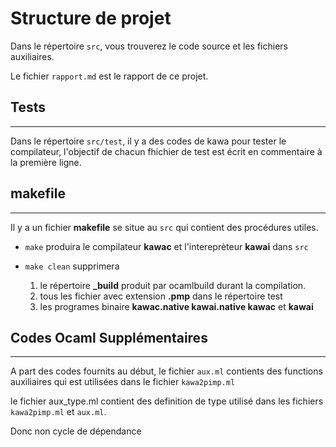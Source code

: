 # Structure de projet

Dans le répertoire `src`, vous trouverez le code source et les fichiers auxiliaires.

Le fichier `rapport.md` est le rapport de ce projet.


## Tests
----
Dans le répertoire `src/test`, il y a des codes de kawa pour tester le compilateur, l'objectif de chacun fhichier de test est écrit en commentaire à la première ligne.


## makefile
----
Il y a un fichier **makefile** se situe au `src` qui contient des procédures utiles.

- `make` produira le compilateur **kawac** et l'intereprèteur **kawai** dans `src`

- `make clean` supprimera 
    1. le répertoire **_build** produit par ocamlbuild durant la compilation.
    2. tous les fichier avec extension **.pmp** dans le répertoire test
    3. les programes binaire **kawac.native kawai.native kawac** et **kawai**


## Codes Ocaml Supplémentaires
---
A part des codes fournits au début, le fichier `aux.ml` contients des functions auxiliaires qui est utilisées dans le fichier `kawa2pimp.ml`

le fichier aux_type.ml contient des definition de type utilisé dans les fichiers `kawa2pimp.ml` et `aux.ml`.

Donc non cycle de dépendance